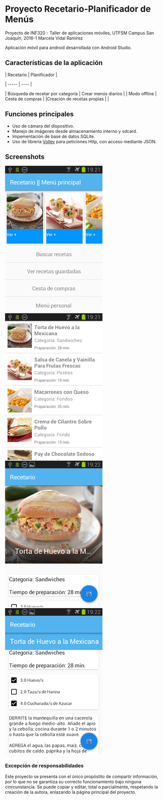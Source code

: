 # Proyecto Recetario-Planificador de Menús

Proyecto de INF320 - Taller de aplicaciones móviles, UTFSM Campus San Joaquín, 2016-1
Marcela Vidal Ramírez

Aplicación móvil para android desarrollada con Android Studio.

## Características de la aplicación

| Recetario | Planificador |

| ----- | ---- |

| Búsqueda de recetar por categoría | Crear menús diarios |
| Modo offline | Cesta de compras |
|Creación de recetas propias | |

## Funciones principales

+ Uso de cámara del dispositivo.
+ Manejo de imágenes desde almacenamiento interno y sdcard.
+ Impementación de base de datos SQLite.
+ Uso de librería [Volley](http://www.androidhive.info/2014/05/android-working-with-volley-library-1/) para peticiones Http, con acceso mediante JSON.

## Screenshots

![Menú principal](https://github.com/mavidalr/Recetario2/blob/master/Screenshots/Home.png)
![Lista de recetas](https://github.com/mavidalr/Recetario2/blob/master/Screenshots/Recetas.png)
![Mostrar información de receta](https://github.com/mavidalr/Recetario2/blob/master/Screenshots/InfoReceta.png)
![Mostrar información de receta, scroll](https://github.com/mavidalr/Recetario2/blob/master/Screenshots/InfoReceta2.png)

### Excepción de responsabilidades

Este proyecto se presenta con el único propóstito de compartir información, por lo que no se garantiza su correcto funcionamiento bajo ninguna cinrcunstancia. Se puede copiar y editar, total o parcialmente, respetando la creación de la autora, enlazando la página principal del proyecto. 

